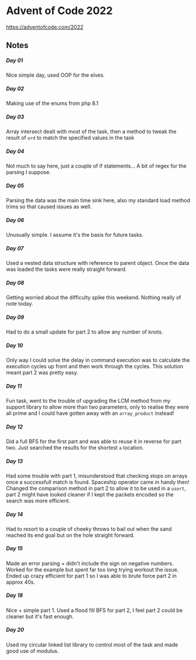 # Advent of Code 2022

https://adventofcode.com/2022

## Notes

##### Day 01

Nice simple day, used OOP for the elves.

##### Day 02

Making use of the enums from php 8.1

##### Day 03

Array intersect dealt with most of the task, then a method to tweak the result of `ord` to match the specified values in the task

##### Day 04

Not much to say here, just a couple of if statements... A bit of regex for the parsing I suppose.

##### Day 05

Parsing the data was the main time sink here, also my standard load method trims so that caused issues as well.

##### Day 06

Unusually simple. I assume it's the basis for future tasks.

##### Day 07

Used a nested data structure with reference to parent object. Once the data was loaded the tasks were really straight forward.

##### Day 08

Getting worried about the difficulty spike this weekend. Nothing really of note today.

##### Day 09

Had to do a small update for part 2 to allow any number of knots.

##### Day 10

Only way I could solve the delay in command execution was to calculate the execution cycles up front and then work through the cycles. This solution meant part 2 was pretty easy.

##### Day 11

Fun task, went to the trouble of upgrading the LCM method from my support library to allow more than two parameters, only to realise they were all prime and I could have gotten away with an `array_product` instead!

##### Day 12

Did a full BFS for the first part and was able to reuse it in reverse for part two. Just searched the results for the shortest `a` location.

##### Day 13

Had some trouble with part 1, misunderstood that checking stops on arrays once a successfull match is found. Spaceship operator came in handy then! Changed the comparison method in part 2 to allow it to be used in a `usort`, part 2 might have looked cleaner if I kept the packets encoded so the search was more efficient.

##### Day 14

Had to resort to a couple of cheeky throws to bail out when the sand reached its end goal but on the hole straight forward.

##### Day 15

Made an error parsing + didn't include the sign on negative numbers. Worked for the example but spent far too long trying workout the issue. Ended up crazy efficient for part 1 so I was able to brute force part 2 in approx 40s.

##### Day 18

Nice + simple part 1. Used a flood fill BFS for part 2, I feel part 2 could be cleaner but it's fast enough.

##### Day 20

Used my circular linked list library to control most of the task and made good use of modulus.
